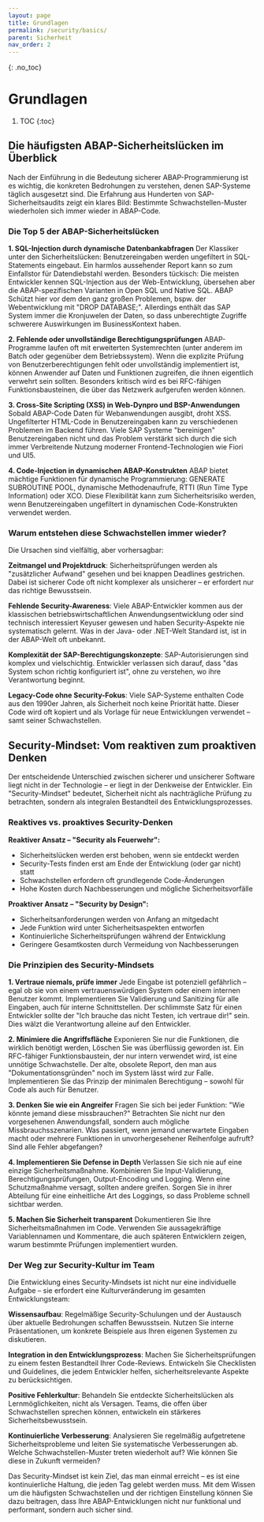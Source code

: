 ```yaml
---
layout: page
title: Grundlagen
permalink: /security/basics/
parent: Sicherheit
nav_order: 2
---
```


{: .no_toc}

# Grundlagen

1. TOC
{:toc}  

## Die häufigsten ABAP-Sicherheitslücken im Überblick

Nach der Einführung in die Bedeutung sicherer ABAP-Programmierung ist es wichtig, die konkreten Bedrohungen zu verstehen, denen SAP-Systeme täglich ausgesetzt sind. Die Erfahrung aus Hunderten von SAP-Sicherheitsaudits zeigt ein klares Bild: Bestimmte Schwachstellen-Muster wiederholen sich immer wieder in ABAP-Code.

### Die Top 5 der ABAP-Sicherheitslücken

**1. SQL-Injection durch dynamische Datenbankabfragen**
Der Klassiker unter den Sicherheitslücken: Benutzereingaben werden ungefiltert in SQL-Statements eingebaut. Ein harmlos aussehender Report kann so zum Einfallstor für Datendiebstahl werden. Besonders tückisch: Die meisten Entwickler kennen SQL-Injection aus der Web-Entwicklung, übersehen aber die ABAP-spezifischen Varianten in Open SQL und Native SQL. ABAP Schützt hier vor dem den ganz großen Problemen, bspw. der Webentwicklung mit "DROP DATABASE;". Allerdings enthält das SAP System immer die Kronjuwelen der Daten, so dass unberechtigte Zugriffe schwerere Auswirkungen im BusinessKontext haben.

**2. Fehlende oder unvollständige Berechtigungsprüfungen**
ABAP-Programme laufen oft mit erweiterten Systemrechten (unter anderem im Batch oder gegenüber dem Betriebssystem). Wenn die explizite Prüfung von Benutzerberechtigungen fehlt oder unvollständig implementiert ist, können Anwender auf Daten und Funktionen zugreifen, die ihnen eigentlich verwehrt sein sollten. Besonders kritisch wird es bei RFC-fähigen Funktionsbausteinen, die über das Netzwerk aufgerufen werden können.

**3. Cross-Site Scripting (XSS) in Web-Dynpro und BSP-Anwendungen**
Sobald ABAP-Code Daten für Webanwendungen ausgibt, droht XSS. Ungefilterter HTML-Code in Benutzereingaben kann zu verschiedenen Problemen im Backend führen. Viele SAP Systeme "bereinigen" Benutzereingaben nicht und das Problem verstärkt sich durch die sich immer Verbreitende Nutzung moderner Frontend-Technologien wie Fiori und UI5. 

**4. Code-Injection in dynamischen ABAP-Konstrukten**
ABAP bietet mächtige Funktionen für dynamische Programmierung: GENERATE SUBROUTINE POOL, dynamische Methodenaufrufe, RTTI (Run Time Type Information) oder XCO. Diese Flexibilität kann zum Sicherheitsrisiko werden, wenn Benutzereingaben ungefiltert in dynamischen Code-Konstrukten verwendet werden.

### Warum entstehen diese Schwachstellen immer wieder?

Die Ursachen sind vielfältig, aber vorhersagbar:

**Zeitmangel und Projektdruck**: Sicherheitsprüfungen werden als "zusätzlicher Aufwand" gesehen und bei knappen Deadlines gestrichen. Dabei ist sicherer Code oft nicht komplexer als unsicherer – er erfordert nur das richtige Bewusstsein.

**Fehlende Security-Awareness**: Viele ABAP-Entwickler kommen aus der klassischen betriebswirtschaftlichen Anwendungsentwicklung oder sind technisch interessiert Keyuser gewesen und haben Security-Aspekte nie systematisch gelernt. Was in der Java- oder .NET-Welt Standard ist, ist in der ABAP-Welt oft unbekannt.

**Komplexität der SAP-Berechtigungskonzepte**: SAP-Autorisierungen sind komplex und vielschichtig. Entwickler verlassen sich darauf, dass "das System schon richtig konfiguriert ist", ohne zu verstehen, wo ihre Verantwortung beginnt.

**Legacy-Code ohne Security-Fokus**: Viele SAP-Systeme enthalten Code aus den 1990er Jahren, als Sicherheit noch keine Priorität hatte. Dieser Code wird oft kopiert und als Vorlage für neue Entwicklungen verwendet – samt seiner Schwachstellen.

## Security-Mindset: Vom reaktiven zum proaktiven Denken

Der entscheidende Unterschied zwischen sicherer und unsicherer Software liegt nicht in der Technologie – er liegt in der Denkweise der Entwickler. Ein "Security-Mindset" bedeutet, Sicherheit nicht als nachträgliche Prüfung zu betrachten, sondern als integralen Bestandteil des Entwicklungsprozesses.

### Reaktives vs. proaktives Security-Denken

**Reaktiver Ansatz – "Security als Feuerwehr":**
- Sicherheitslücken werden erst behoben, wenn sie entdeckt werden
- Security-Tests finden erst am Ende der Entwicklung (oder gar nicht) statt
- Schwachstellen erfordern oft grundlegende Code-Änderungen
- Hohe Kosten durch Nachbesserungen und mögliche Sicherheitsvorfälle

**Proaktiver Ansatz – "Security by Design":**
- Sicherheitsanforderungen werden von Anfang an mitgedacht
- Jede Funktion wird unter Sicherheitsaspekten entworfen
- Kontinuierliche Sicherheitsprüfungen während der Entwicklung
- Geringere Gesamtkosten durch Vermeidung von Nachbesserungen

### Die Prinzipien des Security-Mindsets

**1. Vertraue niemals, prüfe immer**
Jede Eingabe ist potenziell gefährlich – egal ob sie von einem vertrauenswürdigen System oder einem internen Benutzer kommt. Implementieren Sie Validierung und Sanitizing für alle Eingaben, auch für interne Schnittstellen. Der schlimmste Satz für einen Entwickler sollte der "Ich brauche das nicht Testen, ich vertraue dir!" sein. Dies wälzt die Verantwortung alleine auf den Entwickler.

**2. Minimiere die Angriffsfläche**
Exponieren Sie nur die Funktionen, die wirklich benötigt werden, Löschen Sie was überflüssig geworden ist. Ein RFC-fähiger Funktionsbaustein, der nur intern verwendet wird, ist eine unnötige Schwachstelle. Der alte, obsolete Report, den man aus "Dokumentationsgründen" noch im System lässt wird zur Falle. Implementieren Sie das Prinzip der minimalen Berechtigung – sowohl für Code als auch für Benutzer.

**3. Denken Sie wie ein Angreifer**
Fragen Sie sich bei jeder Funktion: "Wie könnte jemand diese missbrauchen?" Betrachten Sie nicht nur den vorgesehenen Anwendungsfall, sondern auch mögliche Missbrauchsszenarien. Was passiert, wenn jemand unerwartete Eingaben macht oder mehrere Funktionen in unvorhergesehener Reihenfolge aufruft? Sind alle Fehler abgefangen?

**4. Implementieren Sie Defense in Depth**
Verlassen Sie sich nie auf eine einzige Sicherheitsmaßnahme. Kombinieren Sie Input-Validierung, Berechtigungsprüfungen, Output-Encoding und Logging. Wenn eine Schutzmaßnahme versagt, sollten andere greifen. Sorgen Sie in ihrer Abteilung für eine einheitliche Art des Loggings, so dass Probleme schnell sichtbar werden.

**5. Machen Sie Sicherheit transparent**
Dokumentieren Sie Ihre Sicherheitsmaßnahmen im Code. Verwenden Sie aussagekräftige Variablennamen und Kommentare, die auch späteren Entwicklern zeigen, warum bestimmte Prüfungen implementiert wurden.

### Der Weg zur Security-Kultur im Team

Die Entwicklung eines Security-Mindsets ist nicht nur eine individuelle Aufgabe – sie erfordert eine Kulturveränderung im gesamten Entwicklungsteam:

**Wissensaufbau**: Regelmäßige Security-Schulungen und der Austausch über aktuelle Bedrohungen schaffen Bewusstsein. Nutzen Sie interne Präsentationen, um konkrete Beispiele aus Ihren eigenen Systemen zu diskutieren.

**Integration in den Entwicklungsprozess**: Machen Sie Sicherheitsprüfungen zu einem festen Bestandteil Ihrer Code-Reviews. Entwickeln Sie Checklisten und Guidelines, die jedem Entwickler helfen, sicherheitsrelevante Aspekte zu berücksichtigen.

**Positive Fehlerkultur**: Behandeln Sie entdeckte Sicherheitslücken als Lernmöglichkeiten, nicht als Versagen. Teams, die offen über Schwachstellen sprechen können, entwickeln ein stärkeres Sicherheitsbewusstsein.

**Kontinuierliche Verbesserung**: Analysieren Sie regelmäßig aufgetretene Sicherheitsprobleme und leiten Sie systematische Verbesserungen ab. Welche Schwachstellen-Muster treten wiederholt auf? Wie können Sie diese in Zukunft vermeiden?

Das Security-Mindset ist kein Ziel, das man einmal erreicht – es ist eine kontinuierliche Haltung, die jeden Tag gelebt werden muss. Mit dem Wissen um die häufigsten Schwachstellen und der richtigen Einstellung können Sie dazu beitragen, dass Ihre ABAP-Entwicklungen nicht nur funktional und performant, sondern auch sicher sind.